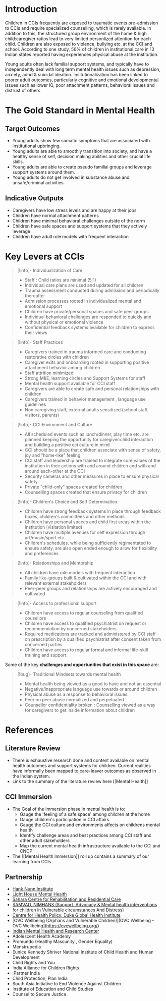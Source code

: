 # Introduction

Children in CCIs frequently are exposed to traumatic events pre-admission to CCIs and require specialized counselling, which is rarely available.  In addition to this, the structured group environment of the home & high child:caregiver ratios lead to very limited personlized attention for each child.  Children are also exposed to violence, bullying etc. at the CCI and school. According to one study, 56% of children in institutional care in 13 Indian states reported having experiences physical abuse at the institution. 

Young adults often lack familial support systems, and typically have to independently deal with long term mental health issues such as depression, anxiety, adhd & suicidal ideation. Insitutionalization has been linked to poorer adult outcomes, particularly cognitive and emotional developmental issues such as lower IQ, poor attachment patterns, behavioral issues and distrust of others. 


# The Gold Standard in Mental Health

## Target Outcomes

- Young adults show few somatic symptoms that are associated with institutional upbringing.
- Young adults are able to smoothly transition into society, and have a healthy sense of self, decision making abilities and other crucial life skills. 
- Young adults are able to create pseudo familial groups and leverage support systems around them. 
- Young adults do not get involved in substance abuse and unsafe/criminal activities. 

## Indicative Outputs

- Caregivers have low stress levels and are happy at their jobs
- Children have normal attachment patterns
- Children have minimal behavioral challenges outside of the norm
- Children have safe spaces and support systems that they actively leverage
- Children have adult role models with frequent interaction




# Key Levers at CCIs


> [!info]- Individualization of Care
> - Staff : Child ratios are minimal (5:1)
> - Individual care plans are used and updated for all children
> - Trauma assessment conducted during admission and periodically thereafter
> - Admission processes rooted in individualized mental and emotional support
> - Children have private/personal spaces and safe peer groups
> - Individual behavioral challenges are responded to quickly and without physical or emotional violence
> - Confidential feedback systems available for children to express their views



> [!info]- Staff Practices
> - Caregivers trained in trauma informed care and conducting restorative circles with children
> - Caregiver exits and onboarding rooted in supporting positive attachment behavior among children
> - Staff attrition minimized 
> - Strong M&E, learning circles and Support Systems for staff
> - Mental health support available for CCI staff
> - Caregivers are able to create safe and personal relationships with children
> - Caregivers trained in behavior management , language use guidelines
> - Non caregiving staff, external adults sensitized (school staff, visitors, parents)
>


> [!info]- CCI Environment and Culture
> - All scheduled events such as lunch/dinner, play time etc. are planned keeping the opportunity for caregiver:child interaction and building a positive cci culture in mind
> - CCI should be a place that children associate with sense of safety, joy and "home-like" feeling
> - CCI staff and leadership are trained to integrate core values of the institution in their actions with and around children and with and around each-other at the CCI
> - Security cameras and other measures in place to ensure physical safety
> - Private "child-only" spaces created for children
> - Counselling spaces created that ensure privacy for children

>[!info]- Children's Choice and Self Determination
> - Children have strong feedback systems in place through feedback boxes, children's committees and other methods
> - Children have personal spaces and child first areas within the institution (visitation limited)
> - Children have multiple avenues for self expression through art/music/sport etc. 
> - Children's schedules, while being sufficiently regimentated to ensure safety, are also open ended enough to allow for flexibility and preferences


>[!info]- Relationships and Mentorship
> - All children have role models with frequent interaction
> - Family like-groups built & cultivated  within the CCI and with relevant external stakeholders
> - Peer-peer groups and relationships are actively encouraged and cultivated


>[!info]- Access to professional support
> - Children have access to regular counseling from qualified cousellors
> - Children have access to qualified psychiatrist on request or recommendation by concerned stakeholders
> - Required medications are tracked and administered by CCI staff on prescription by a qualified psychiatrist after consent taken from concerned parties
> - Children have access to regular formal and informal life-skill training and support



Some of the key **challenges and opportunities that exist in this space** are:

> [!bug]- Traditional Mindsets towards mental health
> - Mental health being viewed as a good to have and not an essential 
> - Negative/inappropriate language use towards or around children
> - Physical abuse as a response to behavioral issues
> - Peer on peer abuse normalized and perpetuated
> - Counsellor confidentiality broken : Counselling viewed as a way for caregivers to get inside information about children


# References

## Literature Review

 - There is exhaustive research done and content available on mental health outcomes and support systems for children. Current realities have informally been mapped to care-leaver outcomes as observed in the Indian system. 
 - Link to the summary of the literature review here [[Mental Health]]


## CCI Immersion

- The Goal of the immersion phase in mental health is to: 
	- Gauge the 'feeling of a safe space' among children at the home
	- Gauge children's participation in CCI affairs
	- Gauge the CCI culture and environments affects on childrens mental health
	- Identify challenge areas and best practices among CCI staff and other adult stakeholders
	- Map the current mental health infrastructure available to the CCI and CNCP
- The [[Mental Health Immersion]] roll up contains a summary of our learning from CCIs

## Partnership 
- [Hank Nunn Institute](https://hanknunninstitute.com/)
- [Light House Mental Health](https://www.lys.org/)
- [Sahara Centre for Rehabilitation and Residential Care](https://saharahds.org/)
- [SAMVAD, NIMHANS (Support, Advocacy & Mental health interventions for children in Vulnerable circumstances And Distress)](https://nimhanschildprotect.in/)
- [Centre for Health Policy, Duke Global Health Institute ](https://healthpolicy.duke.edu/)
- [OVC Wellbeing (Orphans and Vulnerable Children)](OVC Wellbeing – OVC Wellbeing](https://ovcwellbeing.org/)
- [Indian Mental Health and Research Center]()
- Adolescent Health Academy
- Promundo (Healthy Mascunity , Gender Equality)
- Menstrupedia
- Eunice Kennedy Shriver National Institute of Child Health and Human Development
- Child Rights and You 
- India Alliance for Children Rights
- iPartner India
- Child Protection, Plan India 
- South Asia Initiative to End Violence Against Children 
- Institute of Education and Child Studies 
- Counsel to Secure Justice 

